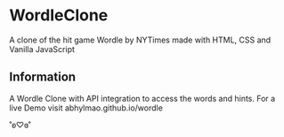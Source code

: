 # WordleClone
A clone of the hit game Wordle by NYTimes made with HTML, CSS and Vanilla JavaScript 

## Information
A Wordle Clone with API integration to access the words and hints.
For a live Demo visit abhylmao.github.io/wordle



˚ʚ♡ɞ˚
